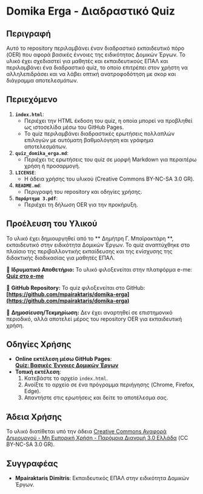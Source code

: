 # Domika Erga - Διαδραστικό Quiz

## Περιγραφή
Αυτό το repository περιλαμβάνει έναν διαδραστικό εκπαιδευτικό πόρο (OER) που αφορά βασικές έννοιες της ειδικότητας Δομικών Έργων. Το υλικό έχει σχεδιαστεί για μαθητές και εκπαιδευτικούς ΕΠΑΛ και περιλαμβάνει ένα διαδραστικό quiz, το οποίο επιτρέπει στον χρήστη να αλληλεπιδράσει και να λάβει οπτική ανατροφοδότηση με σκορ και διάγραμμα αποτελεσμάτων.

## Περιεχόμενο
1. **`index.html`**:
   - Περιέχει την HTML έκδοση του quiz, η οποία μπορεί να προβληθεί ως ιστοσελίδα μέσω του GitHub Pages.
   - Το quiz περιλαμβάνει διαδραστικές ερωτήσεις πολλαπλών επιλογών με αυτόματη βαθμολόγηση και γράφημα αποτελεσμάτων.
2. **`quiz_domika_erga.md`**:
   - Περιέχει τις ερωτήσεις του quiz σε μορφή Markdown για περαιτέρω χρήση ή προσαρμογή.
3. **`LICENSE`**:
   - Η άδεια χρήσης του υλικού (Creative Commons BY-NC-SA 3.0 GR).
4. **`README.md`**:
   - Περιγραφή του repository και οδηγίες χρήσης.
5. **`Παράρτημα 3.pdf`**:
   - Περιέχει τη δήλωση OER για την προκήρυξη.

## Προέλευση του Υλικού
Το υλικό έχει δημιουργηθεί από το ** Δημήτρη Γ. Μπαϊρακτάρη **, εκπαιδευτικό στην ειδικότητα Δομικών Έργων. Το quiz αναπτύχθηκε στο πλαίσιο της περιβαλλοντικής εκπαίδευσης και της ενίσχυσης της διδακτικής διαδικασίας για μαθητές ΕΠΑΛ.

🔹 **Ιδρυματικό Αποθετήριο:** Το υλικό φιλοξενείται στην πλατφόρμα e-me:  
  **[Quiz στο e-me](https://files.e-me.edu.gr/s/EHKSf3jxr7aWQr6)**

🔹 **GitHub Repository:** Το quiz φιλοξενείται στο GitHub:  
  **[https://github.com/mpairaktaris/domika-erga](https://github.com/mpairaktaris/domika-erga)**

🔹 **Δημοσίευση/Τεκμηρίωση:** Δεν έχει αναρτηθεί σε επιστημονικό περιοδικό, αλλά αποτελεί μέρος του repository OER για εκπαιδευτική χρήση.

## Οδηγίες Χρήσης
- **Online εκτέλεση μέσω GitHub Pages**:  
  **[Quiz: Βασικές Έννοιες Δομικών Έργων](https://mpairaktaris.github.io/domika-erga)**
- **Τοπική εκτέλεση**:
  1. Κατεβάστε το αρχείο `index.html`.
  2. Ανοίξτε το αρχείο σε ένα πρόγραμμα περιήγησης (Chrome, Firefox, Edge).
  3. Απαντήστε στις ερωτήσεις και δείτε το αποτέλεσμα σας.

## Άδεια Χρήσης
Το υλικό διατίθεται υπό την άδεια [Creative Commons Αναφορά Δημιουργού - Μη Εμπορική Χρήση - Παρόμοια Διανομή 3.0 Ελλάδα](https://creativecommons.org/licenses/by-nc-sa/3.0/gr/) (CC BY-NC-SA 3.0 GR).

## Συγγραφέας
- **Μpairaktaris Dimitris**: Εκπαιδευτικός ΕΠΑΛ στην ειδικότητα Δομικών Έργων.

